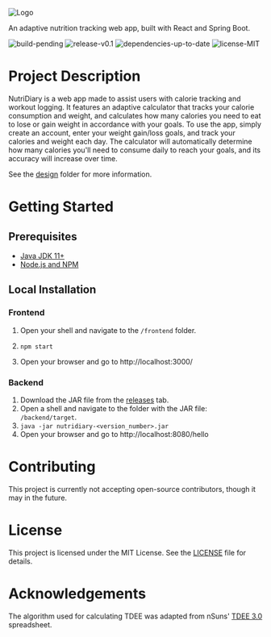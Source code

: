 ![Logo](C:\Users\Ivan\Desktop\Source-Code\WebDevelopment\NutriDiary-Adaptive-Nutrition-Tracker\frontend\assets\logos\nutridiary.jpg)

An adaptive nutrition tracking web app, built with React and Spring Boot.

![build-pending](https://img.shields.io/badge/build-pending-yellow) ![release-v0.1](https://img.shields.io/badge/release-v0.1-blue) ![dependencies-up-to-date](https://img.shields.io/badge/dependencies-up%20to%20date-green) ![license-MIT](https://img.shields.io/badge/license-MIT-blue)

# Project Description

NutriDiary is a web app made to assist users with calorie tracking and workout logging. It features an adaptive calculator that tracks your calorie consumption and weight, and calculates how many calories you need to eat to lose or gain weight in accordance with your goals. To use the app, simply create an account, enter your weight gain/loss goals, and track your calories and weight each day. The calculator will automatically determine how many calories you'll need to consume daily to reach your goals, and its accuracy will increase over time.  

See the [design](/design) folder for more information.

# Getting Started

## Prerequisites

- [Java JDK 11+](https://www.oracle.com/java/technologies/javase-downloads.html)
- [Node.js and NPM](https://nodejs.org/en/download/)

## Local Installation

### Frontend

1. Open your shell and navigate to the `/frontend` folder.

2. `npm start`
3. Open your browser and go to http://localhost:3000/

### Backend

1. Download the JAR file from the [releases](https://github.com/IChowdhury01/NutriDiary-Adaptive-Nutrition-Tracker/releases) tab.
2. Open a shell and navigate to the folder with the JAR file: `/backend/target`.
3. `java -jar nutridiary-<version_number>.jar`
4. Open your browser and go to http://localhost:8080/hello

# Contributing

This project is currently not accepting open-source contributors, though it may in the future.

# License

This project is licensed under the MIT License. See the [LICENSE](LICENSE) file for details.

# Acknowledgements

The algorithm used for calculating TDEE was adapted from nSuns' [TDEE 3.0](https://drive.google.com/file/d/0B8EbfzFB0mBrMGJ6V2N5QWNfeTg/view) spreadsheet.
